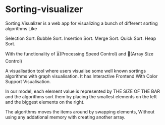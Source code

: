 # Sorting-visualizer

Sorting.Visualizer is a web app for visualizing a bunch of different sorting algorithms Like

Selection Sort.
Bubble Sort.
Insertion Sort.
Merge Sort.
Quick Sort.
Heap Sort.

With the functionality of ⏳(Processing Speed Control) and 📏(Array Size Control)

A visualisation tool where users visualise some well known
sortings algorithms with  graph visualisation.
It has Interactive Frontend With Color Support Visualisation.

 In our model, each element value is represented by THE SIZE OF THE BAR and the algorithms sort them by placing the smallest elements on the left and the biggest elements on the right.

The algorithms moves the items around by swapping elements, Without using any addational memory with creating another array.

